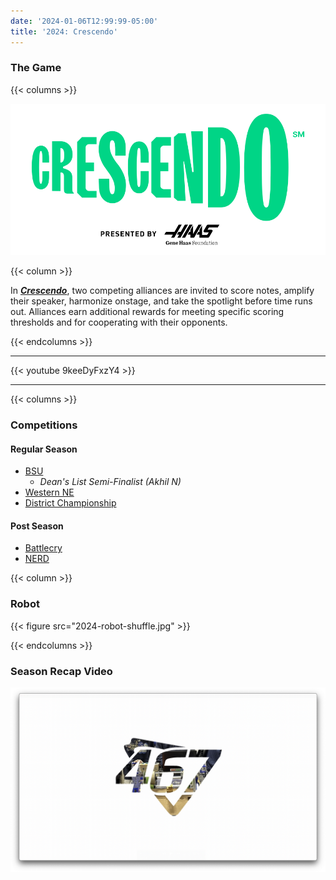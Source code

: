 ```yaml
---
date: '2024-01-06T12:99:99-05:00'
title: '2024: Crescendo'
---
```


### The Game

{{< columns >}}

[![Crescendo Logo](crescendo-frc-logo.svg)](https://en.wikipedia.org/wiki/Crescendo_(FIRST))

{{< column >}}

In [**_Crescendo_**](https://en.wikipedia.org/wiki/Crescendo_(FIRST)), two competing alliances are invited to score notes, amplify their speaker,
harmonize onstage, and take the spotlight before time runs out. Alliances earn additional rewards for meeting
specific scoring thresholds and for cooperating with their opponents.

{{< endcolumns >}}

---

{{< youtube 9keeDyFxzY4 >}}

---

{{< columns >}}

### Competitions
#### Regular Season

* [BSU](https://www.thebluealliance.com/event/2024mabri)
  - _Dean's List Semi-Finalist (Akhil N)_
* [Western NE](https://www.thebluealliance.com/event/2024mawne)
* [District Championship](https://www.thebluealliance.com/event/2024necmp2)

#### Post Season

* [Battlecry](https://www.thebluealliance.com/event/2024bc)
* [NERD](https://www.newenglandroboticsderby.com)

{{< column >}}

### Robot

{{< figure src="2024-robot-shuffle.jpg" >}}

{{< endcolumns >}}

### Season Recap Video

[![Season Recap Video](2024-season-recap.png)](2024-season-recap.mp4)

